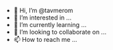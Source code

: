 - 👋 Hi, I’m @tavmerom
- 👀 I’m interested in ...
- 🌱 I’m currently learning ...
- 💞️ I’m looking to collaborate on ...
- 📫 How to reach me ...

<!---
tavmerom/tavmerom is a ✨ special ✨ repository because its `README.md` (this file) appears on your GitHub profile.
You can click the Preview link to take a look at your changes.
--->
